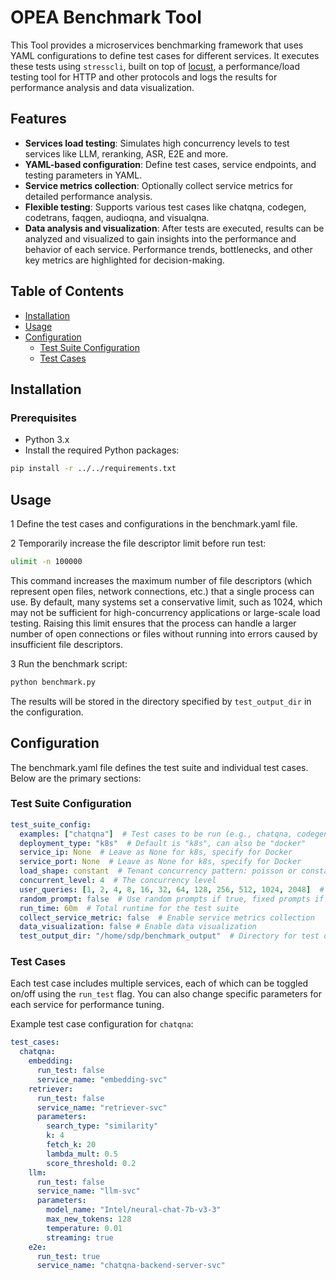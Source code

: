 # OPEA Benchmark Tool

This Tool provides a microservices benchmarking framework that uses YAML configurations to define test cases for different services. It executes these tests using `stresscli`, built on top of [locust](https://github.com/locustio/locust), a performance/load testing tool for HTTP and other protocols and logs the results for performance analysis and data visualization.

## Features

- **Services load testing**: Simulates high concurrency levels to test services like LLM, reranking, ASR, E2E and more.
- **YAML-based configuration**: Define test cases, service endpoints, and testing parameters in YAML.
- **Service metrics collection**: Optionally collect service metrics for detailed performance analysis.
- **Flexible testing**: Supports various test cases like chatqna, codegen, codetrans, faqgen, audioqna, and visualqna.
- **Data analysis and visualization**: After tests are executed, results can be analyzed and visualized to gain insights into the performance and behavior of each service. Performance trends, bottlenecks, and other key metrics are highlighted for decision-making.

## Table of Contents

- [Installation](#installation)
- [Usage](#usage)
- [Configuration](#configuration)
  - [Test Suite Configuration](#test-suite-configuration)
  - [Test Cases](#test-cases)


## Installation

### Prerequisites

- Python 3.x
- Install the required Python packages:

```bash
pip install -r ../../requirements.txt
```

## Usage

1 Define the test cases and configurations in the benchmark.yaml file.

2 Temporarily increase the file descriptor limit before run test:

```bash
ulimit -n 100000
```

This command increases the maximum number of file descriptors (which represent open files, network connections, etc.) that a single process can use. By default, many systems set a conservative limit, such as 1024, which may not be sufficient for high-concurrency applications or large-scale load testing. Raising this limit ensures that the process can handle a larger number of open connections or files without running into errors caused by insufficient file descriptors.

3 Run the benchmark script:

```bash
python benchmark.py
```

The results will be stored in the directory specified by `test_output_dir` in the configuration.


## Configuration

The benchmark.yaml file defines the test suite and individual test cases. Below are the primary sections:

### Test Suite Configuration

```yaml
test_suite_config: 
  examples: ["chatqna"]  # Test cases to be run (e.g., chatqna, codegen)
  deployment_type: "k8s"  # Default is "k8s", can also be "docker"
  service_ip: None  # Leave as None for k8s, specify for Docker
  service_port: None  # Leave as None for k8s, specify for Docker
  load_shape: constant  # Tenant concurrency pattern: poisson or constant(locust default load shape)
  concurrent_level: 4  # The concurrency level
  user_queries: [1, 2, 4, 8, 16, 32, 64, 128, 256, 512, 1024, 2048]  # Number of test requests
  random_prompt: false  # Use random prompts if true, fixed prompts if false
  run_time: 60m  # Total runtime for the test suite
  collect_service_metric: false  # Enable service metrics collection
  data_visualization: false # Enable data visualization
  test_output_dir: "/home/sdp/benchmark_output"  # Directory for test outputs
```

### Test Cases

Each test case includes multiple services, each of which can be toggled on/off using the `run_test` flag. You can also change specific parameters for each service for performance tuning.

Example test case configuration for `chatqna`:

```yaml
test_cases:
  chatqna:
    embedding:
      run_test: false
      service_name: "embedding-svc"
    retriever:
      run_test: false
      service_name: "retriever-svc"
      parameters:
        search_type: "similarity"
        k: 4
        fetch_k: 20
        lambda_mult: 0.5
        score_threshold: 0.2
    llm:
      run_test: false
      service_name: "llm-svc"
      parameters:
        model_name: "Intel/neural-chat-7b-v3-3"
        max_new_tokens: 128
        temperature: 0.01
        streaming: true
    e2e:
      run_test: true
      service_name: "chatqna-backend-server-svc"
```
